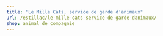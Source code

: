 ```yaml
---
title: "Le Mille Cats, service de garde d'animaux"
url: /estillac/le-mille-cats-service-de-garde-danimaux/
shop: animal de compagnie
---
```

